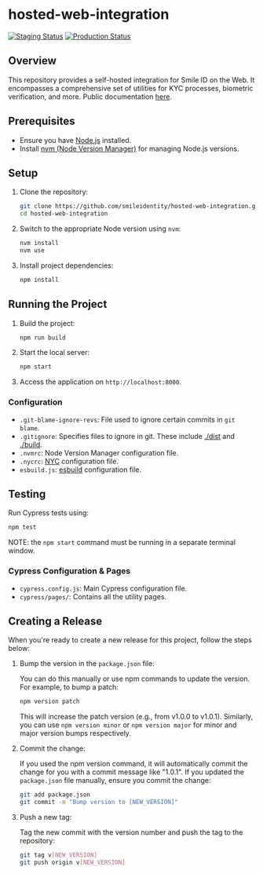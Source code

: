# hosted-web-integration

[![Staging Status](https://github.com/smileidentity/hosted-web-integration/actions/workflows/deploy-staging.yml/badge.svg)](https://github.com/smileidentity/hosted-web-integration/actions/workflows/deploy-staging.yml)
[![Production Status](https://github.com/smileidentity/hosted-web-integration/actions/workflows/deploy.yml/badge.svg)](https://github.com/smileidentity/hosted-web-integration/actions/workflows/deploy.yml)

## Overview

This repository provides a self-hosted integration for Smile ID on the Web. It encompasses a comprehensive set of utilities for KYC processes, biometric verification, and more. Public documentation [here](https://docs.usesmileid.com/integration-options/web-mobile-web/web-integration).

## Prerequisites

- Ensure you have [Node.js](https://nodejs.org/) installed.
- Install [nvm (Node Version Manager)](https://github.com/nvm-sh/nvm) for managing Node.js versions.

## Setup

1. Clone the repository:

   ```bash
   git clone https://github.com/smileidentity/hosted-web-integration.git
   cd hosted-web-integration
   ```

2. Switch to the appropriate Node version using `nvm`:

   ```bash
   nvm install
   nvm use
   ```

3. Install project dependencies:

   ```bash
   npm install
   ```

## Running the Project

1. Build the project:

   ```bash
   npm run build
   ```

2. Start the local server:

   ```bash
   npm start
   ```

3. Access the application on `http://localhost:8000`.

### Configuration

- `.git-blame-ignore-revs`: File used to ignore certain commits in `git blame`.
- `.gitignore`: Specifies files to ignore in git. These include [./dist](./dist) and [./build](./build).
- `.nvmrc`: Node Version Manager configuration file.
- `.nycrc`: [NYC](https://github.com/istanbuljs/nyc) configuration file.
- `esbuild.js`: [esbuild](https://esbuild.github.io/) configuration file.

## Testing

Run Cypress tests using:

```bash
npm test
```

NOTE: the `npm start` command must be running in a separate terminal window.

### Cypress Configuration & Pages

- `cypress.config.js`: Main Cypress configuration file.
- `cypress/pages/`: Contains all the utility pages.

## Creating a Release

When you're ready to create a new release for this project, follow the steps below:

1. Bump the version in the `package.json` file:

   You can do this manually or use npm commands to update the version. For example, to bump a patch:

   ```bash
   npm version patch
   ```

   This will increase the patch version (e.g., from v1.0.0 to v1.0.1). Similarly, you can use `npm version minor` or `npm version major` for minor and major version bumps respectively.

2. Commit the change:

   If you used the npm version command, it will automatically commit the change for you with a commit message like "1.0.1". If you updated the `package.json` file manually, ensure you commit the change:

   ```bash
   git add package.json
   git commit -m "Bump version to [NEW_VERSION]"
   ```

3. Push a new tag:

   Tag the new commit with the version number and push the tag to the repository:

   ```bash
   git tag v[NEW_VERSION]
   git push origin v[NEW_VERSION]
   ```
